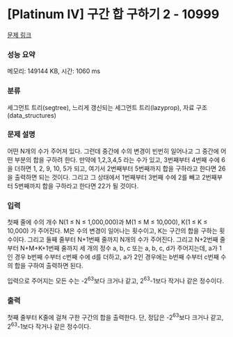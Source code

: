 # [Platinum IV] 구간 합 구하기 2 - 10999 

[문제 링크](https://www.acmicpc.net/problem/10999) 

### 성능 요약

메모리: 149144 KB, 시간: 1060 ms

### 분류

세그먼트 트리(segtree), 느리게 갱신되는 세그먼트 트리(lazyprop), 자료 구조(data_structures)

### 문제 설명

<p>어떤 N개의 수가 주어져 있다. 그런데 중간에 수의 변경이 빈번히 일어나고 그 중간에 어떤 부분의 합을 구하려 한다. 만약에 1,2,3,4,5 라는 수가 있고, 3번째부터 4번째 수에 6을 더하면 1, 2, 9, 10, 5가 되고, 여기서 2번째부터 5번째까지 합을 구하라고 한다면 26을 출력하면 되는 것이다. 그리고 그 상태에서 1번째부터 3번째 수에 2를 빼고 2번째부터 5번째까지 합을 구하라고 한다면 22가 될 것이다.</p>

### 입력 

 <p>첫째 줄에 수의 개수 N(1 ≤ N ≤ 1,000,000)과 M(1 ≤ M ≤ 10,000), K(1 ≤ K ≤ 10,000) 가 주어진다. M은 수의 변경이 일어나는 횟수이고, K는 구간의 합을 구하는 횟수이다. 그리고 둘째 줄부터 N+1번째 줄까지 N개의 수가 주어진다. 그리고 N+2번째 줄부터 N+M+K+1번째 줄까지 세 개의 정수 a, b, c 또는 a, b, c, d가 주어지는데, a가 1인 경우 b번째 수부터 c번째 수에 d를 더하고, a가 2인 경우에는 b번째 수부터 c번째 수의 합을 구하여 출력하면 된다.</p>

<p>입력으로 주어지는 모든 수는 -2<sup>63</sup>보다 크거나 같고, 2<sup>63</sup>-1보다 작거나 같은 정수이다.</p>

### 출력 

 <p>첫째 줄부터 K줄에 걸쳐 구한 구간의 합을 출력한다. 단, 정답은 -2<sup>63</sup>보다 크거나 같고, 2<sup>63</sup>-1보다 작거나 같은 정수이다.</p>

